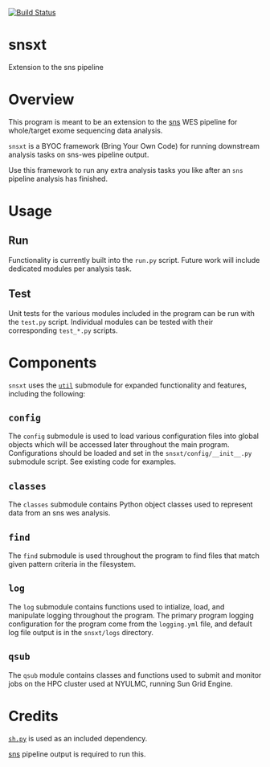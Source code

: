 [![Build Status](https://travis-ci.org/NYU-Molecular-Pathology/snsxt.svg?branch=master)](https://travis-ci.org/NYU-Molecular-Pathology/snsxt)
# snsxt
Extension to the sns pipeline

# Overview

This program is meant to be an extension to the [sns](https://github.com/NYU-Molecular-Pathology/sns) WES pipeline for whole/target exome sequencing data analysis. 

`snsxt` is a BYOC framework (Bring Your Own Code) for running downstream analysis tasks on sns-wes pipeline output. 

Use this framework to run any extra analysis tasks you like after an `sns` pipeline analysis has finished.

# Usage

## Run

Functionality is currently built into the `run.py` script. Future work will include dedicated modules per analysis task. 

## Test

Unit tests for the various modules included in the program can be run with the `test.py` script. Individual modules can be tested with their corresponding `test_*.py` scripts.

# Components

`snsxt` uses the [`util`](https://github.com/NYU-Molecular-Pathology/util) submodule for expanded functionality and features, including the following:

## `config`

The `config` submodule is used to load various configuration files into global objects which will be accessed later throughout the main program. Configurations should be loaded and set in the `snsxt/config/__init__.py` submodule script. See existing code for examples.

## `classes`

The `classes` submodule contains Python object classes used to represent data from an sns wes analysis. 

## `find`

The `find` submodule is used throughout the program to find files that match given pattern criteria in the filesystem.

## `log`

The `log` submodule contains functions used to intialize, load, and manipulate logging throughout the program. The primary program logging configuration for the program come from the `logging.yml` file, and default log file output is in the `snsxt/logs` directory.

## `qsub`

The `qsub` module contains classes and functions used to submit and monitor jobs on the HPC cluster used at NYULMC, running Sun Grid Engine. 

# Credits

[`sh.py`](https://github.com/amoffat/sh) is used as an included dependency.

[sns](https://github.com/NYU-Molecular-Pathology/sns) pipeline output is required to run this. 
